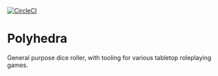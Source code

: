 [![CircleCI](https://circleci.com/gh/JamesLaverack/polyhedra.svg?style=svg)](https://circleci.com/gh/JamesLaverack/polyhedra)

# Polyhedra

General purpose dice roller, with tooling for various tabletop roleplaying games.
